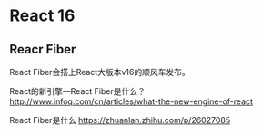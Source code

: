 # React 16

## Reacr Fiber

React Fiber会搭上React大版本v16的顺风车发布。

React的新引擎—React Fiber是什么？
http://www.infoq.com/cn/articles/what-the-new-engine-of-react

React Fiber是什么
https://zhuanlan.zhihu.com/p/26027085